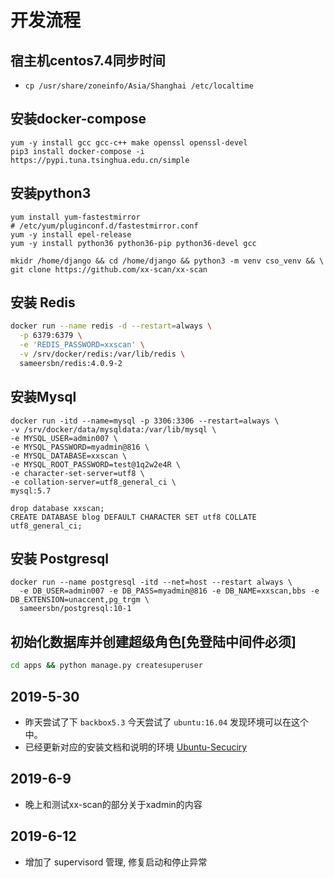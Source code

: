 # 开发流程

## 宿主机centos7.4同步时间
- `cp /usr/share/zoneinfo/Asia/Shanghai /etc/localtime`

## 安装docker-compose 
```
yum -y install gcc gcc-c++ make openssl openssl-devel
pip3 install docker-compose -i https://pypi.tuna.tsinghua.edu.cn/simple
```

## 安装python3
```
yum install yum-fastestmirror
# /etc/yum/pluginconf.d/fastestmirror.conf
yum -y install epel-release 
yum -y install python36 python36-pip python36-devel gcc 

mkidr /home/django && cd /home/django && python3 -m venv cso_venv && \ 
git clone https://github.com/xx-scan/xx-scan 
```

## 安装 Redis
```bash
docker run --name redis -d --restart=always \
  -p 6379:6379 \
  -e 'REDIS_PASSWORD=xxscan' \
  -v /srv/docker/redis:/var/lib/redis \
  sameersbn/redis:4.0.9-2
```

## 安装Mysql
```
docker run -itd --name=mysql -p 3306:3306 --restart=always \
-v /srv/docker/data/mysqldata:/var/lib/mysql \
-e MYSQL_USER=admin007 \
-e MYSQL_PASSWORD=myadmin@816 \
-e MYSQL_DATABASE=xxscan \
-e MYSQL_ROOT_PASSWORD=test@1q2w2e4R \
-e character-set-server=utf8 \
-e collation-server=utf8_general_ci \
mysql:5.7

drop database xxscan;
CREATE DATABASE blog DEFAULT CHARACTER SET utf8 COLLATE utf8_general_ci;
```
## 安装 Postgresql
```
docker run --name postgresql -itd --net=host --restart always \
  -e DB_USER=admin007 -e DB_PASS=myadmin@816 -e DB_NAME=xxscan,bbs -e DB_EXTENSION=unaccent,pg_trgm \
  sameersbn/postgresql:10-1
```

## 初始化数据库并创建超级角色[免登陆中间件必须]
```bash
cd apps && python manage.py createsuperuser 
```


## 2019-5-30
- 昨天尝试了下 `backbox5.3` 今天尝试了 `ubuntu:16.04` 发现环境可以在这个中。
- 已经更新对应的安装文档和说明的环境 [Ubuntu-Secuciry](https://github.com/xx-scan/ubsec)

## 2019-6-9
- 晚上和测试xx-scan的部分关于xadmin的内容

## 2019-6-12
- 增加了 supervisord 管理, 修复启动和停止异常